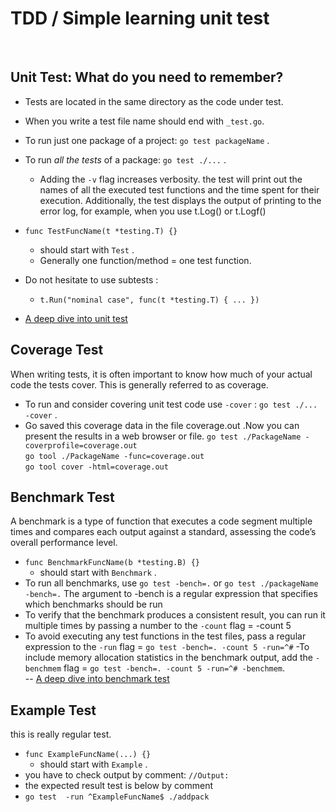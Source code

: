 
# TDD / Simple learning unit test
<br>

## Unit Test: What do you need to remember?
- Tests are located in the same directory as the code under test.
- When you write a test file name should end with `_test.go`. 
- To run just one package of a project: `go test packageName` .
- To run *all the tests* of a package: `go test ./...` .
    - Adding the `-v` flag increases verbosity.
    the test will print out the names of all the executed test functions and the time spent for their execution. Additionally, the test displays the output of printing to the error log, for example, when you use t.Log() or t.Logf()

- `func TestFuncName(t *testing.T) {}`
    - should start with `Test` .
    - Generally one function/method = one test function.
- Do not hesitate to use subtests :
    - `t.Run("nominal case", func(t *testing.T) { ... }) `
-  [A deep dive into unit test](https://blog.logrocket.com/a-deep-dive-into-unit-testing-in-go/)   

## Coverage Test
When writing tests, it is often important to know how much of your actual code the tests cover. This is generally referred to as coverage.

- To run and consider covering unit test code use `-cover` : `go test ./... -cover` .
- Go saved this coverage data in the file coverage.out .Now you can present the results in a web browser or file.
    `go test ./PackageName -coverprofile=coverage.out` </br>
    `go tool ./PackageName -func=coverage.out` </br>
    `go tool cover -html=coverage.out`

## Benchmark Test
A benchmark is a type of function that executes a code segment multiple times and compares each output against a standard, assessing the code’s overall performance level.
- `func BenchmarkFuncName(b *testing.B) {}`
    - should start with `Benchmark` .
- To run all benchmarks, use `go test -bench=.` or `go test ./packageName -bench=.`
  The argument to -bench is a regular expression that specifies which benchmarks should be run 
- To verify that the benchmark produces a consistent result, you can run it multiple times by passing a number to the `-count` flag = -count 5
- To avoid executing any test functions in the test files, pass a regular expression to the `-run` flag = `go test -bench=. -count 5 -run=^#`
-To include memory allocation statistics in the benchmark output, add the `-benchmem` flag = `go test -bench=. -count 5 -run=^# -benchmem`.  
--  [A deep dive into benchmark test](https://blog.logrocket.com/benchmarking-golang-improve-function-performance/)  

## Example Test
this is really regular test. 
- `func ExampleFuncName(...) {}`
    - should start with `Example` .
- you have to check output by comment: `//Output:`
- the expected result test is below by comment 
- `go test  -run ^ExampleFuncName$ ./addpack`
